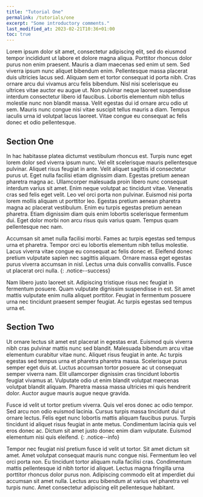 ```yaml
---
title: "Tutorial One"
permalink: /tutorials/one
excerpt: "Some introductory comments."
last_modified_at: 2023-02-21T10:36+01:00
toc: true
---
```


Lorem ipsum dolor sit amet, consectetur adipiscing elit, sed do eiusmod tempor incididunt ut labore et dolore magna aliqua. Porttitor rhoncus dolor purus non enim praesent. Mauris a diam maecenas sed enim ut sem. Sed viverra ipsum nunc aliquet bibendum enim. Pellentesque massa placerat duis ultricies lacus sed. Aliquam sem et tortor consequat id porta nibh. Cras ornare arcu dui vivamus arcu felis bibendum. Nisl nisi scelerisque eu ultrices vitae auctor eu augue ut. Non pulvinar neque laoreet suspendisse interdum consectetur libero id faucibus. Lobortis elementum nibh tellus molestie nunc non blandit massa. Velit egestas dui id ornare arcu odio ut sem. Mauris nunc congue nisi vitae suscipit tellus mauris a diam. Tempus iaculis urna id volutpat lacus laoreet. Vitae congue eu consequat ac felis donec et odio pellentesque.

## Section One

In hac habitasse platea dictumst vestibulum rhoncus est. Turpis nunc eget lorem dolor sed viverra ipsum nunc. Vel elit scelerisque mauris pellentesque pulvinar. Aliquet risus feugiat in ante. Velit aliquet sagittis id consectetur purus ut. Eget nulla facilisi etiam dignissim diam. Egestas pretium aenean pharetra magna ac. Ullamcorper malesuada proin libero nunc consequat interdum varius sit amet. Enim neque volutpat ac tincidunt vitae. Venenatis cras sed felis eget velit. Leo vel orci porta non pulvinar. Euismod nisi porta lorem mollis aliquam ut porttitor leo. Egestas pretium aenean pharetra magna ac placerat vestibulum. Enim eu turpis egestas pretium aenean pharetra. Etiam dignissim diam quis enim lobortis scelerisque fermentum dui. Eget dolor morbi non arcu risus quis varius quam. Tempus quam pellentesque nec nam.

Accumsan sit amet nulla facilisi morbi. Fames ac turpis egestas sed tempus urna et pharetra. Tempor orci eu lobortis elementum nibh tellus molestie. Lacus viverra vitae congue eu consequat ac felis donec et. Eleifend donec pretium vulputate sapien nec sagittis aliquam. Ornare massa eget egestas purus viverra accumsan in nisl. Lectus urna duis convallis convallis. Fusce ut placerat orci nulla. 
{: .notice--success}

Nam libero justo laoreet sit. Adipiscing tristique risus nec feugiat in fermentum posuere. Quam vulputate dignissim suspendisse in est. Sit amet mattis vulputate enim nulla aliquet porttitor. Feugiat in fermentum posuere urna nec tincidunt praesent semper feugiat. Ac turpis egestas sed tempus urna et.

## Section Two

Ut ornare lectus sit amet est placerat in egestas erat. Euismod quis viverra nibh cras pulvinar mattis nunc sed blandit. Malesuada bibendum arcu vitae elementum curabitur vitae nunc. Aliquet risus feugiat in ante. Ac turpis egestas sed tempus urna et pharetra pharetra massa. Scelerisque purus semper eget duis at. Luctus accumsan tortor posuere ac ut consequat semper viverra nam. Elit ullamcorper dignissim cras tincidunt lobortis feugiat vivamus at. Vulputate odio ut enim blandit volutpat maecenas volutpat blandit aliquam. Pharetra massa massa ultricies mi quis hendrerit dolor. Auctor augue mauris augue neque gravida. 

Fusce id velit ut tortor pretium viverra. Quis vel eros donec ac odio tempor. Sed arcu non odio euismod lacinia. Cursus turpis massa tincidunt dui ut ornare lectus. Felis eget nunc lobortis mattis aliquam faucibus purus. 
Turpis tincidunt id aliquet risus feugiat in ante metus. Condimentum lacinia quis vel eros donec ac. Dictum sit amet justo donec enim diam vulputate. Euismod elementum nisi quis eleifend.
{: .notice--info}

Tempor nec feugiat nisl pretium fusce id velit ut tortor. Sit amet dictum sit amet. Amet volutpat consequat mauris nunc congue nisi. Fermentum leo vel orci porta non. Eu tincidunt tortor aliquam nulla facilisi cras. Condimentum mattis pellentesque id nibh tortor id aliquet. Lectus magna fringilla urna porttitor rhoncus dolor purus non. Adipiscing commodo elit at imperdiet dui accumsan sit amet nulla. Lectus arcu bibendum at varius vel pharetra vel turpis nunc. Amet consectetur adipiscing elit pellentesque habitant.

